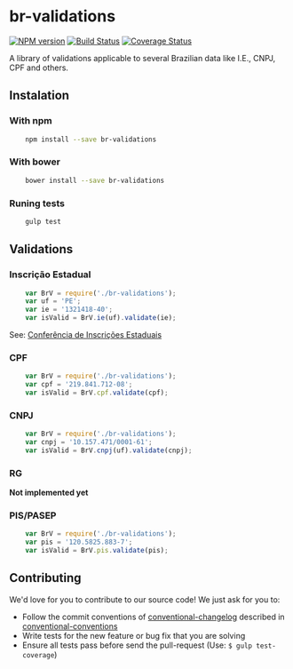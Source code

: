 # br-validations #
[![NPM version](https://badge.fury.io/js/br-validations.svg)](http://badge.fury.io/js/br-validations)
[![Build Status](https://travis-ci.org/the-darc/br-validations.svg?branch=master)](https://travis-ci.org/the-darc/br-validations)
[![Coverage Status](https://coveralls.io/repos/the-darc/br-validations/badge.svg?branch=master&service=github)](https://coveralls.io/github/the-darc/br-validations?branch=master)

A library of validations applicable to several Brazilian data like I.E., CNPJ, CPF and others.

## Instalation ##

### With npm

```bash
    npm install --save br-validations
```

### With bower

```bash
    bower install --save br-validations
```

### Runing tests ###

```bash
	gulp test
```

## Validations ##

### Inscrição Estadual ###

```javascript
	var BrV = require('./br-validations');
	var uf = 'PE';
	var ie = '1321418-40';
	var isValid = BrV.ie(uf).validate(ie);
```
See: [Conferência de Inscrições Estaduais](http://www.sintegra.gov.br/insc_est.html)

### CPF ###

```javascript
	var BrV = require('./br-validations');
	var cpf = '219.841.712-08';
	var isValid = BrV.cpf.validate(cpf);
```

### CNPJ ###

```javascript
	var BrV = require('./br-validations');
	var cnpj = '10.157.471/0001-61';
	var isValid = BrV.cnpj(uf).validate(cnpj);
```

### RG ###

__Not implemented yet__

### PIS/PASEP ###

```javascript
	var BrV = require('./br-validations');
	var pis = '120.5825.883-7';
	var isValid = BrV.pis.validate(pis);
```

## Contributing

We'd love for you to contribute to our source code! We just ask for you to: 

 - Follow the commit conventions of [conventional-changelog](https://github.com/ajoslin/conventional-changelog) described in 
[conventional-conventions](https://github.com/ajoslin/conventional-changelog/blob/master/conventions/angular.md)
 - Write tests for the new feature or bug fix that you are solving
 - Ensure all tests pass before send the pull-request (Use: `$ gulp test-coverage`)
